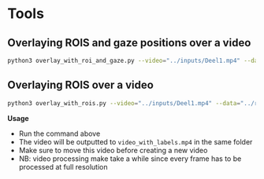 # Tools

## Overlaying ROIS and gaze positions over a video

```bash
python3 overlay_with_roi_and_gaze.py --video="../inputs/Deel1.mp4" --data="../rois/deel1.csv" --participant="../../pilot-data/P-022/Deel1" --start_frame=800
```

## Overlaying ROIS over a video

```bash
python3 overlay_with_rois.py --video="../inputs/Deel1.mp4" --data="../rois/deel1.csv" --start_frame=1000
```

**Usage**

- Run the command above
- The video will be outputted to `video_with_labels.mp4` in the same folder
- Make sure to move this video before creating a new video
- NB: video processing make take a while since every frame has to be processed at full resolution
